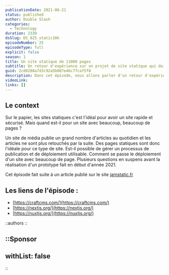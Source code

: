 ```yaml
---
publicationDate: 2021-06-21
status: published
author: Double Slash
categories:
  - Technology
duration: 2339
dsSlug: DS_025_static10k
episodeNumber: 25
episodeType: full
explicit: false
season: 1
title: Un site statique de 11000 pages
subtitle: Un retour d'expérience sur un projet de site statique qui doit comporter un grand nombre de pages.
guid: 2cd0208a7d3c92a5b087e46c77caf5f8
description: Dans cet épisode, nous allons parler d'un retour d'expérience sur un projet de site statique qui doit comporter un grand nombre de pages.
videoLink:
links: []
---
```


## Le context

Sur le papier, les sites statiques c'est l'idéal pour avoir un site rapide et sécurisé. Mais quand est-il pour un site avec beaucoup, beaucoup de pages ?

Un site de média publie un grand nombre d'articles au quotidien et les articles ne sont plus retouchés par la suite. Des pages statiques sont donc l'idéale pour ce type de site.
Est-il possible de gérer un processus de publication et de déploiement utilisable. Comment se passe le déploiement d'un site avec beaucoup de page. Plusieurs questions en suspens avant la réalisation d'un prototype fait en début d'année 2021.

Cet épisode fait suite à un article publié sur le site [jamstatic.fr](https://jamstatic.fr/2021/03/09/11000-pages-statiques/)

## Les liens de l'épisode :

- [https://craftcms.com/](https://craftcms.com/)
- [https://nextjs.org/](https://nextjs.org/)
- [https://nuxtjs.org/](https://nuxtjs.org/)

::authors
::

::Sponsor
---
withList: false
---
::
